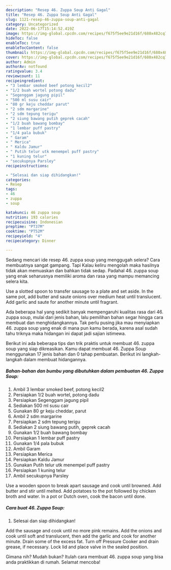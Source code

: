 ```yaml
---
description: "Resep 46. Zuppa Soup Anti Gagal"
title: "Resep 46. Zuppa Soup Anti Gagal"
slug: 1121-resep-46-zuppa-soup-anti-gagal
category: Uncategorized
date: 2022-06-17T15:14:52.419Z
image: https://img-global.cpcdn.com/recipes/f675f5ee9e21d16f/680x482cq70/46-zuppa-soup-foto-resep-utama.jpg
hideToc: false
enableToc: true
enableTocContent: false
thumbnail: https://img-global.cpcdn.com/recipes/f675f5ee9e21d16f/680x482cq70/46-zuppa-soup-foto-resep-utama.jpg
cover: https://img-global.cpcdn.com/recipes/f675f5ee9e21d16f/680x482cq70/46-zuppa-soup-foto-resep-utama.jpg
author: Admin
authorAv: notfound
ratingvalue: 3.4
reviewcount: 11
recipeingredient:
- "3 lembar smoked beef potong kecil2"
- "1/2 buah wortel potong dadu"
- "Segenggam jagung pipil"
- "500 ml susu cair"
- "80 gr keju cheddar parut"
- "2 sdm margarine"
- "2 sdm tepung terigu"
- "2 siung bawang putih geprek cacah"
- "1/2 buah bawang bombay"
- "1 lembar puff pastry"
- "1/4 pala bubuk"
- " Garam"
- " Merica"
- " Kaldu Jamur"
- " Putih telur utk menempel puff pastry"
- "1 kuning telur"
- "secukupnya Parsley"
recipeinstructions:

- "Selesai dan siap dihidangkan!"
categories:
- Resep
tags:
- 46
- zuppa
- soup

katakunci: 46 zuppa soup 
nutrition: 193 calories
recipecuisine: Indonesian
preptime: "PT37M"
cooktime: "PT52M"
recipeyield: "4"
recipecategory: Dinner

---
```



Sedang mencari ide resep 46. zuppa soup yang menggugah selera? Cara membuatnya sangat gampang. Tapi Kalau keliru mengolah maka hasilnya tidak akan memuaskan dan bahkan tidak sedap. Padahal 46. zuppa soup yang enak seharusnya memiliki aroma dan rasa yang mampu memancing selera kita.


Use a slotted spoon to transfer sausage to a plate and set aside. In the same pot, add butter and saute onions over medium heat until translucent. Add garlic and saute for another minute until fragrant.

Ada beberapa hal yang sedikit banyak mempengaruhi kualitas rasa dari 46. zuppa soup, mulai dari jenis bahan, lalu pemilihan bahan segar hingga cara membuat dan menghidangkannya. Tak perlu pusing jika mau menyiapkan 46. zuppa soup yang enak di mana pun kamu berada, karena asal sudah tahu triknya maka hidangan ini dapat jadi sajian istimewa.


Berikut ini ada beberapa tips dan trik praktis untuk membuat 46. zuppa soup yang siap dikreasikan. Kamu dapat membuat 46. Zuppa Soup menggunakan 17 jenis bahan dan 0 tahap pembuatan. Berikut ini langkah-langkah dalam membuat hidangannya.

<!--inarticleads1-->

##### Bahan-bahan dan bumbu yang dibutuhkan dalam pembuatan 46. Zuppa Soup:

1. Ambil 3 lembar smoked beef, potong kecil2
1. Persiapkan 1/2 buah wortel, potong dadu
1. Persiapkan Segenggam jagung pipil
1. Sediakan 500 ml susu cair
1. Gunakan 80 gr keju cheddar, parut
1. Ambil 2 sdm margarine
1. Persiapkan 2 sdm tepung terigu
1. Sediakan 2 siung bawang putih, geprek cacah
1. Gunakan 1/2 buah bawang bombay
1. Persiapkan 1 lembar puff pastry
1. Gunakan 1/4 pala bubuk
1. Ambil  Garam
1. Persiapkan  Merica
1. Persiapkan  Kaldu Jamur
1. Gunakan  Putih telur utk menempel puff pastry
1. Persiapkan 1 kuning telur
1. Ambil secukupnya Parsley


Use a wooden spoon to break apart sausage and cook until browned. Add butter and stir until melted. Add potatoes to the pot followed by chicken broth and water. In a pot or Dutch oven, cook the bacon until done. 

<!--inarticleads2-->

##### Cara buat 46. Zuppa Soup:


1. Selesai dan siap dihidangkan!

Add the sausage and cook until no more pink remains. Add the onions and cook until soft and translucent, then add the garlic and cook for another minute. Drain some of the excess fat. Turn off Pressure Cooker and drain grease, if necessary. Lock lid and place valve in the sealed position. 

Gimana nih? Mudah bukan? Itulah cara membuat 46. zuppa soup yang bisa anda praktikkan di rumah. Selamat mencoba!
